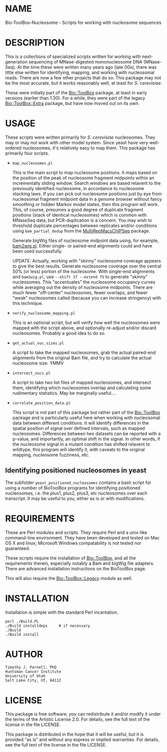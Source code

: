 # NAME

Bio-ToolBox-Nucleosome - Scripts for working with nucleosome sequences

# DESCRIPTION

This is a collections of specialized scripts written for working with 
next-generation sequencing of MNase-digested mononucleosome DNA (MNase-Seq).
At the time these were written many years ago (late 00s), there was little else 
written for identifying, mapping, and working with nucleosomal reads. There are 
now a few other projects that do so. This package may not be the most accurate, 
but it works reasonably well, at least for _S. cerevisiae_. 

These were initially part of the [Bio::ToolBox](https://github.com/tjparnell/biotoolbox) 
package, at least in early versions (earlier than 1.30). For a while, they were 
part of the legacy [Bio::ToolBox::Extra](https://github.com/tjparnell/biotoolbox-legacy) 
package, but have now moved out on its own.

# USAGE

These scripts were written primarily for _S. cerevisiae_ nucleosomes. They may or may 
not work with other model system. Since yeast have very well-ordered nucleosomes, it's 
relatively easy to map them. This package has primarily four scripts.

- `map_nucleosomes.pl`

    This is the main script to map nucleosome positions. It maps based on the position 
    of the peak of nucleosome fragment midpoints within an incrementally sliding window. 
    Search windows are based relavent to the previously identified nucleosome, in 
    accordance to nucleosome stacking laws. If you can pick out nucleosome positions 
    just by eye from nucleosomal fragment midpoint data in a genome browser without fancy 
    smoothing or hidden Markov model states, then this program will work. This, of 
    course, presumes a good degree of duplicate fragment positions (stack of identical 
    nucleosomes) which is common with MNaseSeq data, but PCR-duplication is a concern. 
    You may wish to threshold duplicate percentages between replicates and/or conditions 
    using `bam_partial_dedup` from the 
    [MultiRepMacsChIPSeq](https://github.com/HuntsmanCancerInstitute/MultiRepMacsChIPSeq) 
    package. 
    
    Generate bigWig files of nucleosome midpoint data using, for example, 
    [bam2wig.pl](https://metacpan.org/pod/bam2wig.pl). Either single- or paired-end 
    alignments could and have been used successfully. 
    
    UPDATE: Actually, working with "skinny" nucleosome coverage appears to give the 
    best results. Generate nucleosome coverage over the central 50% (or less) portion 
    of the nucleosome. With single-end alignments and `bam2wig.pl`, use 
    `--shift 37 --extend 75` to generate "skinny" nucleosomes. This "accentuates" the 
    nucleosome occupancy curves while averaging out the density of nucleosome midpoints. 
    There are much fewer "off-center" nucleosomes, fewer overlaps, and fewer "weak" 
    nucleosomes called (because you can increase stringency) with this technique.

- `verify_nucleosome_mapping.pl`

    This is an optional script, but will verify how well the nucleosomes were mapped 
    with the script above, and optionally re-adjust and/or discard nucleosomes. 
    Probably a good idea to do so.

- `get_actual_nuc_sizes.pl`

    A script to take the mapped nucleosomes, grab the actual paired-end alignments from 
    the original Bam file, and try to calculate the actual nucleosome size. YMMV

- `intersect_nucs.pl`

    A script to take two list files of mapped nucleosomes, and intersect them, 
    identifying which nucleosomes overlap and calculating some rudimentary statistics. 
    May be marginally useful....

- `correlate_position_data.pl`

    This script is not part of this package but rather part of the 
    [Bio::ToolBox](https://github.com/tjparnell/biotoolbox) package and is particularly 
    useful here when working with nucleosomal data between different conditions. It will 
    identify differences in the spatial position of signal over defined intervals, such 
    as mapped nucleosomes. Differences between two datasets can be reported with a p-value, 
    and importantly, an optimal shift in the signal. In other words, if the nucleosome 
    signal in a mutant condition has shifted relavent to wildtype, this program will 
    identify it, with caveats to the original mapping, nucleosome fuzziness, etc. 

## Identifying positioned nucleosomes in yeast

The subfolder `yeast_positioned_nucleosomes` contains a bash script for using a number 
of BioToolBox programs for identifying positioned nucleosomes, i.e. the plus1, plus2, 
plus3, etc nucleosomes over each transcript. It may be useful to you, either as is or 
with modifications.

# REQUIREMENTS

These are Perl modules and scripts. They require Perl and a unix-like 
command-line environment. They have been developed and tested on Mac 
OS X and linux; Microsoft Windows compatability is not tested nor 
guaranteed.

These scripts require the installation of [Bio::ToolBox](https://github.com/tjparnell/biotoolbox), 
and all the requirements therein, especially notably a Bam and bigWig file 
adapters. There are advanced installation instructions on the BioToolBox page.

This will also require the [Bio::ToolBox::Legacy](https://github.com/tjparnell/biotoolbox-legacy) 
module as well. 

# INSTALLATION

Installation is simple with the standard Perl incantation.

    perl ./Build.PL
    ./Build installdeps     # if necessary
    ./Build
    ./Build install


# AUTHOR

	Timothy J. Parnell, PhD
	Huntsman Cancer Institute
	University of Utah
	Salt Lake City, UT, 84112

# LICENSE

This package is free software; you can redistribute it and/or modify
it under the terms of the Artistic License 2.0. For details, see the
full text of the license in the file LICENSE.

This package is distributed in the hope that it will be useful, but it
is provided "as is" and without any express or implied warranties. For
details, see the full text of the license in the file LICENSE.




